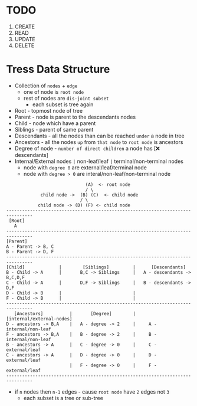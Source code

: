 # TODO

1. CREATE
2. READ
3. UPDATE
4. DELETE


# Tress Data Structure
- Collection of `nodes` + `edge`
    - one of node is `root node`
    - rest of nodes are `dis-joint subset`
        - each subset is tree again
- Root - topmost node of tree
- Parent - node is parent to the descendants nodes
- Child - node which have a parent
- Siblings - parent of same parent
- Descendants - all the nodes than can be reached `under` a node in tree
- Ancestors - all the nodes `up` from `that node` to `root node` is ancestors
- Degree of node - `number of direct children` a node has [❌ descendants]
- Internal/External nodes `|` non-leaf/leaf `|` terminal/non-terminal nodes 
    - node with `degree 0` are external/leaf/terminal node
    - node with `degree > 0` are interal/non-leaf/non-terminal node
    
```
                              (A)  <- root node 
                              / \
             child node ->  (B) (C)  <- child node
                            / \
            child node -> (D) (F) <- child node
--------------------------------------------------------------------------------
 [Root]
   A
--------------------------------------------------------------------------------
[Parent]
A - Parent -> B, C 
B - Parent -> D, F 
--------------------------------------------------------------------------------
[Child]             |        [Siblings]         |      [Descendants]
B - Child -> A      |       B,C -> Siblings     |   A - descendants -> B,C,D,F 
C - Child -> A      |       D,F -> Siblings     |   B - descendants -> D,F
D - Child -> B      |                           |   
F - Child -> B      |                           |
--------------------------------------------------------------------------------
   [Ancestors]          |       [Degree]        |   [internal/external-nodes]
D - ancestors -> B,A    |   A - degree -> 2     |     A - internal/non-leaf
F - ancestors -> B,A    |   B - degree -> 2     |     B - internal/non-leaf
B - ancestors -> A      |   C - degree -> 0     |     C - external/leaf
C - ancestors -> A      |   D - degree -> 0     |     D - external/leaf
                        |   F - degree -> 0     |     F - external/leaf
--------------------------------------------------------------------------------

```

- if `n` nodes then `n-1` edges 
        - cause `root node` have `2` edges not `3` 
    - each subset is a tree or sub-tree
